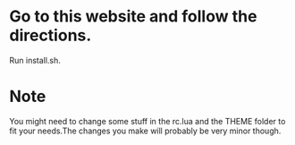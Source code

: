 
# Go to this website and follow the directions.
Run install.sh.

# Note
You might need to change some stuff in the rc.lua and the THEME folder to fit your needs.The changes you make will probably be very minor though.
